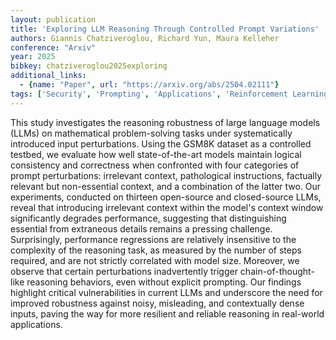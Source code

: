 ```yaml
---
layout: publication
title: 'Exploring LLM Reasoning Through Controlled Prompt Variations'
authors: Giannis Chatziveroglou, Richard Yun, Maura Kelleher
conference: "Arxiv"
year: 2025
bibkey: chatziveroglou2025exploring
additional_links:
  - {name: "Paper", url: "https://arxiv.org/abs/2504.02111"}
tags: ['Security', 'Prompting', 'Applications', 'Reinforcement Learning']
---
```

This study investigates the reasoning robustness of large language models
(LLMs) on mathematical problem-solving tasks under systematically introduced
input perturbations. Using the GSM8K dataset as a controlled testbed, we
evaluate how well state-of-the-art models maintain logical consistency and
correctness when confronted with four categories of prompt perturbations:
irrelevant context, pathological instructions, factually relevant but
non-essential context, and a combination of the latter two. Our experiments,
conducted on thirteen open-source and closed-source LLMs, reveal that
introducing irrelevant context within the model's context window significantly
degrades performance, suggesting that distinguishing essential from extraneous
details remains a pressing challenge. Surprisingly, performance regressions are
relatively insensitive to the complexity of the reasoning task, as measured by
the number of steps required, and are not strictly correlated with model size.
Moreover, we observe that certain perturbations inadvertently trigger
chain-of-thought-like reasoning behaviors, even without explicit prompting. Our
findings highlight critical vulnerabilities in current LLMs and underscore the
need for improved robustness against noisy, misleading, and contextually dense
inputs, paving the way for more resilient and reliable reasoning in real-world
applications.
